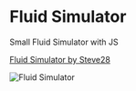 # Fluid Simulator
Small Fluid Simulator with JS

[Fluid Simulator by Steve28](https://fluidsimulator.lsteve28l.repl.co/)

![Fluid Simulator](./fluid.gif)
